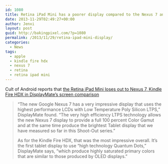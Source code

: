 ```yaml
---
id: 1080
title: Retina iPad Mini has a poorer display compared to the Nexus 7 and Kindle Fire HDX
date: 2013-11-29T02:49:27+00:00
author: Jenxi
layout: post
guid: http://bakingpixel.com/?p=1080
permalink: /2013/11/29/retina-ipad-mini-display/
categories:
  - News
tags:
  - apple
  - kindle fire hdx
  - nexus 7
  - retina
  - retina ipad mini
---
```

Cult of Android reports that [the Retina iPad Mini loses out to Nexus 7, Kindle Fire HDX in DisplayMate’s screen comparison](http://www.cultofandroid.com/45984/retina-ipad-mini-comes-distant-third-in-display-shootout-against-nexus-7-kindle-fire-hdx/)

> “The new Google Nexus 7 has a very impressive display that uses the highest performance LCDs with Low Temperature Poly Silicon LTPS,” DisplayMate found. “The very high efficiency LTPS technology allows the new Nexus 7 display to provide a full 100 percent Color Gamut and at the same time produce the brightest Tablet display that we have measured so far in this Shoot-Out series.”
> 
> As for the Kindle Fire HDX, that was the most impressive overall. It’s the first tablet display to use “high technology Quantum Dots,” DisplayMate says, “which produce highly saturated primary colors that are similar to those produced by OLED displays.”